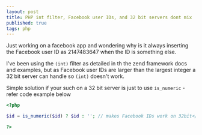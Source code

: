 ```yaml
---
layout: post
title: PHP int filter, Facebook user IDs, and 32 bit servers dont mix
published: true
tags: php
---
```

Just working on a facebook app and wondering why is it always inserting the Facebook user ID as 2147483647 
when the ID is something else. 

I've been using the `(int)` filter as detailed in th the zend framework docs and examples, 
but as Facebook user IDs are larger than the largest integer a 32 bit server can handle so `(int)`
doesn't work.  

Simple solution if your such on a 32 bit server is just to use `is_numeric` - refer code example below

``` php
<?php

$id = is_numeric($id) ? $id : ''; // makes Facebook IDs work on 32bit</em>

?>
```
